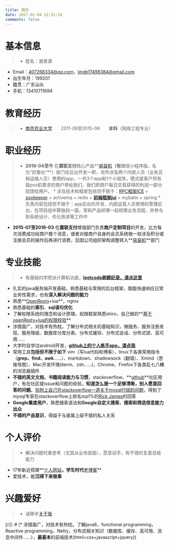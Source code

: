 ```yaml
---
title: 简历
date: 2017-02-04 12:51:24
comments: false
---
```


# 基本信息
> - 姓名：谢景源
- Email：407268334@qq.com，jingb17498384@gmail.com
- 出生年月：199201
- 籍贯：广东汕头
- 手机：13410711694

# 教育经历
>  * [南京农业大学](http://baike.baidu.com/item/%E5%8D%97%E4%BA%AC%E5%86%9C%E4%B8%9A%E5%A4%A7%E5%AD%A6)　　2011-09至2015-06　　**本科**（网络工程专业）

# 职业经历
> * **2016-04至今** 在**嘉联支付**核心产品**[易装机](http://easy.jlpay.com/)**（有**微信小程序版，名为“好嘉伙“**）部门任后台开发一职，另外涉及两个内部人员（业务员和运维人员）使用的app，一共3个app和1个小程序。模式是客户将有装pos机需求的商户带给我们，我们把商户每日交易获得的利润一部分回馈给用户。
    * 涉及技术和框架包括但不限于：[RPC框架ICE](https://github.com/zeroc-ice/ice) + [zookeeper](https://github.com/apache/zookeeper) + activemq + redis + **[前端框架jui](http://jui.org/)** + mybatis + spring
    * 负责内容包括但不限于：app后台的开发，内部运营人员使用的管理后台，在项目组中算独挡一面，常和产品经理一起梳理业务流程，并参与到系统设计、优化改进等工作中
* **2015-07至2016-03** 在**嘉联支付**增值部门负责**商户定制项目**的开发，比方每次消费成功给商户推个消息，或者对接商户自身的会员系统做一些涉及积分或注册会员的操作后再进行消费，后因公司组织架构调整转入**[易装机](http://easy.jlpay.com/index.html)**部门

# 专业技能
> * 有基础的学院派计算机功底，**[leetcode刷题纪录，请点这里](http://jingb.info/about/index/1.png)**
* 扎实的java服务端开发基础，熟悉基础与常用的后台框架，既能快速响应日常业务性需求，也有**深入解决问题的能力**
* 熟悉**[OpenResty](http://openresty.org/cn/)+lua**，nginx
* 熟悉基础的**索引**、**sql语句优化**
* 了解权限系统的理念和设计原理，权限框架熟悉shiro，自己做的**[基于openResty+lua的权限校验](https://github.com/jingb/lua_openresty_permission)**
* 涉猎面广，对技术有热枕。了解分布式相关的基础知识，微服务、服务注册发现、服务降级、数据库分库分表、分布式缓存、分布式会话、分布式锁、高可用……
* 大学时自学过android开发，**[github上的个人练手app，请点我](https://github.com/jingb/Personal-Android-Demo)**
* 常用工具**包括但不限于如下**
  vim（写lua代码和博客）、linux下各类常用指令（**grep、find、awk**……）、markdown、shadowsock（翻墙）、Xmind（思维导图）、Mac开发环境(iterm、zsh……)，Chrome、Firefox下各类乱七八糟的浏览器插件
* **不错的英文文档、书籍阅读能力与习惯**，stackoverflow、**[github](https://github.com/jingb/)**社区用户，有在社区提issue和问题的经验，**知道怎么提一个足够清晰，别人愿意回答的问题**。[另附上自己在stackoverflow一道关于mysql行锁的问题](https://stackoverflow.com/questions/43451914/will-mysql-lock-all-table-while-processing)，得到了mysql专家在stackoverflow上排名top1%的[Rick James](https://stackoverflow.com/users/1766831/rick-james)的回答
* **Google重度用户**，熟悉搜索语法和**Google自定义搜索**，**搜索和筛选信息能力出众**
* **不错的产品意识**，得益于与直属上级不错的私人关系

# 个人评价
> * 解决问题时重思考（尤其从业务层面），愿意动手，有不错的复盘总结能力
   * 17年新近搭建**[个人网站](http://jingb.info/)**，学生时代**[老博客](http://blog.csdn.net/u010506640)**
* 爱技术，能**沉得下来做事**

# 兴趣爱好
> * 请移步[关于我](http://jingb.info/jingb/)

[//]: # (* 涉猎面广，对技术有热枕。了解java8，functional programming，Reactive programming，Netty，分布式相关知识（数据库、缓存、高可用、消息中间件……），**最基本**的前端技术(html+css+javascript+jquery))
